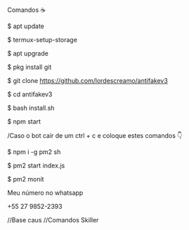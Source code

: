 Comandos ☕

$ apt update

$ termux-setup-storage

$ apt upgrade

$ pkg install git

$ git clone https://github.com/lordescreamo/antifakev3

$ cd antifakev3

$ bash install.sh

$ npm start

/Caso o bot cair de um ctrl + c  e coloque estes comandos 👇

$ npm i -g pm2 sh


$ pm2 start index.js


$ pm2 monit


Meu número no whatsapp

+55 27 9852-2393


//Base caus
//Comandos Skiller
